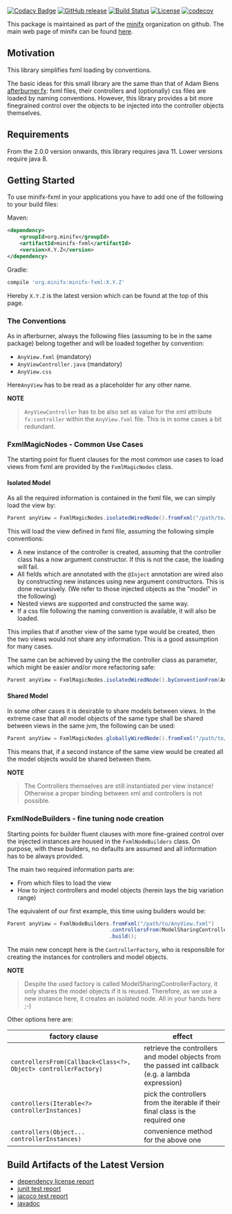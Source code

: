[![Codacy Badge](https://api.codacy.com/project/badge/Grade/658f3b48e0e14020b6ab5424c56f271b)](https://app.codacy.com/app/minifx-developers/minifx-fxml?utm_source=github.com&utm_medium=referral&utm_content=minifx/minifx-fxml&utm_campaign=Badge_Grade_Dashboard)
[![GitHub release](https://img.shields.io/github/release/minifx/minifx-fxml.svg)](https://github.com/minifx/minifx-fxml/releases/)
[![Build Status](https://travis-ci.com/minifx/minifx-fxml.svg?branch=master)](https://travis-ci.com/minifx/minifx-fxml)
[![License](https://img.shields.io/github/license/minifx/minifx-fxml.svg)](https://opensource.org/licenses/Apache-2.0) 
[![codecov](https://codecov.io/gh/minifx/minifx-fxml/branch/master/graph/badge.svg)](https://codecov.io/gh/minifx/minifx-fxml)


This package is maintained as part of the [minifx](https://github.com/minifx) organization on github. The main web page 
of minifx can be found [here](https://minifx.org).

## Motivation

This library simplifies fxml loading by conventions.

The basic ideas for this small library are the same than that of Adam Biens 
[afterburner.fx](https://github.com/AdamBien/afterburner.fx): fxml files, their controllers and (optionally) css files
are loaded by naming conventions. However, this library provides a bit more finegrained control over the objects 
to be injected into the controller objects themselves.

## Requirements

From the 2.0.0 version onwards, this library requires java 11. Lower versions require java 8.

## Getting Started

To use minifx-fxml in your applications you have to add one of the following to your build files:

Maven:
```xml
<dependency>
    <groupId>org.minifx</groupId>
    <artifactId>minifx-fxml</artifactId>
    <version>X.Y.Z</version>
</dependency>
```

Gradle:
```groovy
compile 'org.minifx:minifx-fxml:X.Y.Z'
```

Hereby ```X.Y.Z``` is the latest version which can be found at the top of this page.
 
### The Conventions

As in afterburner, always the following files (assuming to be in the same package) belong together and will be loaded 
together by convention:   

* ```AnyView.fxml``` (mandatory)
* ```AnyViewController.java``` (mandatory)
* ```AnyView.css```

Here```AnyView``` has to be read as a placeholder for any other name.

__NOTE__
> ```AnyViewController``` has to be also set as value for the xml attribute ```fx:controller``` within the 
```AnyView.fxml``` file. This is in some cases a bit redundant.

### FxmlMagicNodes - Common Use Cases

The starting point for fluent clauses for the most common use cases to load views from fxml 
are provided by the ```FxmlMagicNodes``` class.


#### Isolated Model
 
As all the required information is contained in the fxml file, we can simply load the view by:

```java
Parent anyView = FxmlMagicNodes.isolatedWiredNode().fromFxml("/path/to/AnyView.fxml");
``` 

This will load the view defined in fxml file, assuming the following simple conventions:

* A new instance of the controller is created, assuming that the controller class has a now argument constructor. 
If this is not the case, the loading will fail.
* All fields which are annotated with the ```@Inject``` annotation are wired also by constructing new instances 
using new argument constructors. This is done recursively. (We refer to those injected objects as the "model" in the following)
* Nested views are supported and constructed the same way.
* If a css file following the naming convention is available, it will also be loaded.

This implies that if another view of the same type would be created, then the two views would not share any information. 
This is a good assumption for many cases.

The same can be achieved by using the the controller class as parameter, which might be easier and/or more refactoring safe:

```java
Parent anyView = FxmlMagicNodes.isolatedWiredNode().byConventionFrom(AnyViewController.class);
``` 

#### Shared Model

In some other cases it is desirable to share models between views. In the extreme case that all model objects of the 
same type shall be shared between views in the same jvm, the following can be used:

```java
Parent anyView = FxmlMagicNodes.globallyWiredNode().fromFxml("/path/to/AnyView.fxml");
``` 

This means that, if a second instance of the same view would be created all the model objects would be shared between them. 

__NOTE__
> The Controllers themselves are still instantiated per view instance! Otherwise a proper binding between xml and 
controllers is not possible.


### FxmlNodeBuilders - fine tuning node creation

Starting points for builder fluent clauses with more fine-grained control over the injected instances 
are housed in the ```FxmlNodeBuilders``` class. On purpose, with these builders, no defaults are assumed and all 
information has to be always provided.
 
The main two required information parts are:

* From which files to load the view
* How to inject controllers and model objects (herein lays the big variation range)

The equivalent of our first example, this time using builders would be:

```java
Parent anyView = FxmlNodeBuilders.fromFxml("/path/to/AnyView.fxml")
                                 .controllersFrom(ModelSharingControllerFactory.newDefault())
                                 .build();
```

The main new concept here is the ```ControllerFactory```, who is responsible for creating the instances for controllers 
and model objects. 

__NOTE__
> Despite the used factory is called ModelSharingControllerFactory, it only shares the model objects if it is reused.
Therefore, as we use a new instance here, it creates an isolated node. All in your hands here ;-)

Other options here are:

| factory clause | effect |
| ---------------| -------|
| ```controllersFrom(Callback<Class<?>, Object> controllerFactory)``` | retrieve the controllers and model objects from the passed int callback (e.g. a lambda expression)
| ```controllers(Iterable<?> controllerInstances)``` | pick the controllers from the iterable if their final class is the required one |
| ```controllers(Object... controllerInstances)``` | convenience method for the above one |

## Build Artifacts of the Latest Version
 
* [dependency license report](https://minifx.org/minifx-fxml/dependency-license/index.html)
* [junit test report](https://minifx.org/minifx-fxml/tests/test/index.html)
* [jacoco test report](https://minifx.org/minifx-fxml/jacoco/test/html/index.html) 
* [javadoc](https://minifx.org/minifx-fxml/javadoc/index.html) 
 
 
